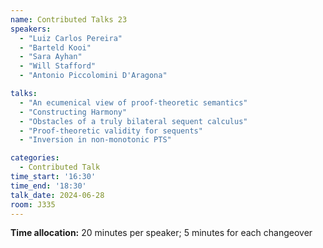 ```yaml
---
name: Contributed Talks 23
speakers: 
  - "Luiz Carlos Pereira"
  - "Barteld Kooi"
  - "Sara Ayhan"
  - "Will Stafford"
  - "Antonio Piccolomini D'Aragona"

talks: 
  - "An ecumenical view of proof-theoretic semantics"
  - "Constructing Harmony"
  - "Obstacles of a truly bilateral sequent calculus"
  - "Proof-theoretic validity for sequents"
  - "Inversion in non-monotonic PTS"

categories:
  - Contributed Talk
time_start: '16:30'
time_end: '18:30'
talk_date: 2024-06-28
room: J335
---
```

**Time allocation:** 20 minutes per speaker; 5 minutes for each changeover
